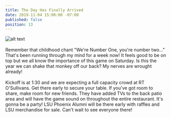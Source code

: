 ```yaml
---
title: The Day Has Finally Arrived
date: 2019-11-04 15:00:00 -07:00
published: false
position: 13
---
```


![alt text](https://lsu-phoenix-alumni.github.io/assets/img/AlabamaWatchParty.png)  
<br>
Remember that childhood chant "We're Number One, you're number two..."  That's been running through my mind for a week now! It feels good to be on top but we all know the importance of this game on Saturday. Is this the year we can shake that monkey off our back? My nerves are wrought already!  
<br>
Kickoff is at 1:30 and we are expecting a full capacity crowd at RT O'Sullivans. Get there early to secure your table. If you've got room to share, make room for new friends. They have added TVs to the back patio area and will have the game sound on throughout the entire restaurant. It's gonna be a party! LSU Phoenix Alumni will be there early with raffles and LSU merchandise for sale. Can't wait to see everyone there!   